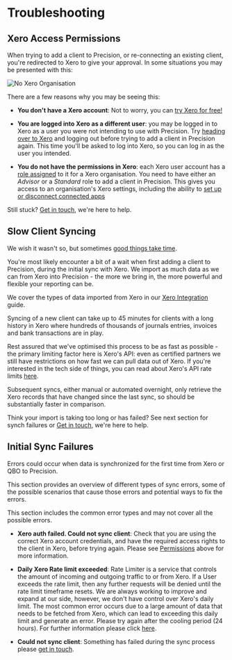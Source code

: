 ---
---

# Troubleshooting

## Xero Access Permissions

When trying to add a client to Precision, or re-connecting an existing client,
you're redirected to Xero to give your approval. In some situations you may be presented with this:

![No Xero Organisation](./images/xero-no-organisation.png)

There are a few reasons why you may be seeing this:

* **You don't have a Xero account**: Not to worry, you can [try Xero for free!](https://www.xero.com/signup/?xtid=x30xavier)

* **You are logged into Xero as a different user**: you may be logged in to Xero as a user you were not intending to use with Precision.
Try [heading over to Xero](https://go.xero.com/Dashboard/default.aspx/?xtid=x30xavier) and logging out before trying to add a client in
Precision again. This time you'll be asked to log into Xero, so you can log in as the user you intended.

* **You do not have the permissions in Xero**: each Xero user account has a
[role assigned](https://central.xero.com/s/article/User-roles-and-permissions-in-Xero-Business-edition)
to it for a Xero organisation.
You need to have either an *Advisor* or a *Standard* role to add a client in Precision. This gives you access to an organisation's Xero settings,
including the ability to [set up or disconnect connected apps](https://central.xero.com/s/article/User-role-access-to-settings-in-Xero)

Still stuck? [Get in touch](/contact-us.html), we're here to help.

## Slow Client Syncing

We wish it wasn't so, but sometimes [good things take time](https://youtu.be/qcILD9OJ2wg).

You're most likely encounter a bit of a wait when first adding a client to Precision, during the initial sync with Xero. We import
as much data as we can from Xero into Precision - the more we bring in, the more powerful and flexible your reporting can be.

We cover the types of data imported from Xero in our [Xero Integration](/xero-integration.md) guide.

Syncing of a new client can take up to 45 minutes for clients with a long history in Xero where hundreds of thousands of
journals entries, invoices and bank transactions are in play.

Rest assured that we've optimised this process to be as fast as possible - the primary limiting factor here is Xero's API:
even as certified partners we still have restrictions on how fast we can pull data out of Xero. If you're interested in the
tech side of things, you can read about Xero's API rate limits [here](https://developer.xero.com/documentation/auth-and-limits/xero-api-limits).

Subsequent syncs, either manual or automated overnight, only retrieve the Xero records that have changed since the last sync,
so should be substantially faster in comparison.

Think your import is taking too long or has failed? See next section for synch failures or [Get in touch](/contact-us.html), we're here to help.

## Initial Sync Failures

Errors could occur when data is synchronized for the first time from Xero or QBO to Precision.

This section provides an overview of different types of sync errors, some of the possible scenarios that cause those errors and potential ways to fix the errors.

This section includes the common error types and may not cover all the possible errors.

* **Xero auth failed. Could not sync client**: Check that you are using the correct Xero account credentials, and have the required access rights to the client in Xero, before trying again. Please see [Permissions](/troubleshooting.html#xero-access-permissions) above for more information.

* **Daily Xero Rate limit exceeded**: Rate Limiter is a service that controls the amount of incoming and outgoing traffic to or from Xero.  If a User exceeds the rate limit, then any further requests will be denied until the rate limit timeframe resets. We are always working to improve and expand at our side, however, we don't have control over Xero's daily limit. The most common error occurs due to a large amount of data that needs to be fetched from Xero, which can lead to exceeding this daily limit and generate an error.
Please try again after the cooling period (24 hours). For further information please click [here](https://developer.xero.com/documentation/auth-and-limits/xero-api-limits).


* **Could not sync client**: Something has failed during the sync process please [get in touch](/contact-us.html).




